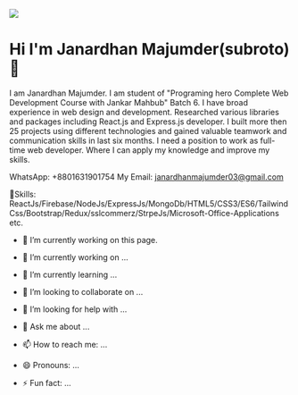 ![](https://i.ibb.co/Jn64KYH/fae23075-8ea1-42a6-8761-c59614a1899a.png)
# Hi  I'm Janardhan Majumder(subroto) 👋


I am Janardhan Majumder. I am student of "Programing hero Complete Web Development Course with Jankar Mahbub" Batch 6. I have broad experience in web design and development. Researched various libraries and packages including React.js and Express.js developer. I built more then 25 projects using different technologies and gained valuable teamwork and communication skills in last six months. I need a position to work as full-time web developer. Where I can apply my knowledge and improve my skills.

WhatsApp: +8801631901754
My Email: janardhanmajumder03@gmail.com

💼Skills: ReactJs/Firebase/NodeJs/ExpressJs/MongoDb/HTML5/CSS3/ES6/TailwindCss/Bootstrap/Redux/sslcommerz/StrpeJs/Microsoft-Office-Applications etc.

- 🔭 I’m currently working on this page. 




- 🔭 I’m currently working on ...
- 🌱 I’m currently learning ...
- 👯 I’m looking to collaborate on ...
- 🤔 I’m looking for help with ...
- 💬 Ask me about ...
- 📫 How to reach me: ...
- 😄 Pronouns: ...
- ⚡ Fun fact: ...

